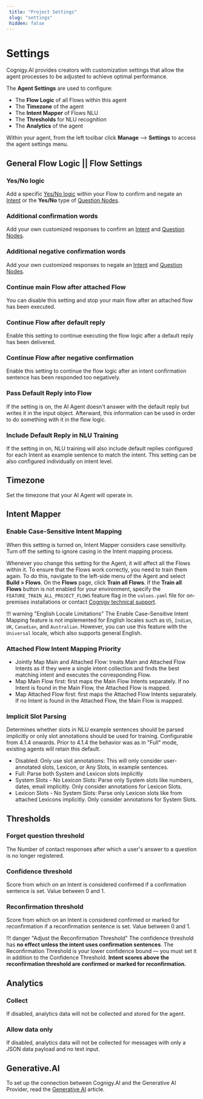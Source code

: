 ```yaml
---
 title: "Project Settings" 
 slug: "settings" 
 hidden: false 
---
```

# Settings

Cognigy.AI provides creators with customization settings that allow the agent processes to be adjusted to achieve optimal performance.

The **Agent Settings** are used to configure:

- The **Flow Logic** of all Flows within this agent
- The **Timezone** of the agent
- The **Intent Mapper** of Flows NLU
- The **Thresholds** for NLU recognition
- The **Analytics** of the agent

Within your agent, from the left toolbar click **Manage** --> **Settings** to access the agent settings menu.

## General Flow Logic || Flow Settings


### Yes/No logic

Add a specific [Yes/No logic](../../empower/nlu/intents/yes-no-intents.md) within your Flow to confirm and negate an [Intent](../../empower/nlu/intents/ml-intents.md) or the **Yes/No** type of [Question Nodes](../../build/node-reference/overview.md#question).

### Additional confirmation words

Add your own customized responses to confirm an [Intent](../../empower/nlu/intents/ml-intents.md) and [Question Nodes](../../build/node-reference/overview.md#question).

### Additional negative confirmation words 

Add your own customized responses to negate an [Intent](../../empower/nlu/intents/ml-intents.md) and [Question Nodes](../../build/node-reference/overview.md#question).

### Continue **main** Flow after attached Flow

You can disable this setting and stop your main flow after an attached flow has been executed.

### Continue Flow after default reply

Enable this setting to continue executing the flow logic after a default reply has been delivered.

### Continue Flow after negative confirmation

Enable this setting to continue the flow logic after an intent confirmation sentence has been responded too negatively.

### Pass Default Reply into Flow

If the setting is on, the AI Agent doesn't answer with the default reply but writes it in the input object. Afterward, this information can be used in order to do something with it in the flow logic. 

### Include Default Reply in NLU Training

If the setting in on, NLU training will also include default replies configured for each Intent as example sentence to match the intent. This setting can be also configured individually on intent level.

## Timezone


Set the timezone that your AI Agent will operate in.

## Intent Mapper


### Enable Case-Sensitive Intent Mapping

When this setting is turned on, Intent Mapper considers case sensitivity.
Turn off the setting to ignore casing in the Intent mapping process.

Whenever you change this setting for the Agent, it will affect all the Flows within it.
To ensure that the Flows work correctly, you need to train them again.
To do this, navigate to the left-side menu of the Agent and select **Build > Flows**.
On the **Flows** page, click **Train all Flows**.
If the **Train all Flows** button is not enabled for your environment,
specify the `FEATURE_TRAIN_ALL_PROJECT_FLOWS` feature flag in the `values.yaml` file for on-premises installations or contact [Cognigy technical support](https://docs.cognigy.com/help/get-help/).

!!! warning "English Locale Limitations"
    The Enable Case-Sensitive Intent Mapping feature is not implemented for English locales such as `US`, `Indian`, `UK`, `Canadian`, and `Australian`. However, you can use this feature with the `Universal` locale, which also supports general English.

### Attached Flow Intent Mapping Priority

- Jointly Map Main and Attached Flow: treats Main and Attached Flow Intents as if they were a single intent collection and finds the best matching intent and executes the corresponding Flow.
- Map Main Flow first: first maps the Main Flow Intents separately. If no Intent is found in the Main Flow, the Attached Flow is mapped.
- Map Attached Flow first: first maps the Attached Flow Intents separately. If no Intent is found in the Attached Flow, the Main Flow is mapped.

### Implicit Slot Parsing
Determines whether slots in NLU example sentences should be parsed implicitly or only slot annotations should be used for training. Configurable from 4.1.4 onwards. Prior to 4.1.4 the behavior was as in "Full" mode, existing agents will retain this default.

- Disabled: Only use slot annotations: This will only consider user-annotated slots, Lexicon, or Any Slots, in example sentences.
- Full: Parse both System and Lexicon slots implicitly
- System Slots - No Lexicon Slots: Parse only System slots like numbers, dates, email implicitly. Only consider annotations for Lexicon Slots.
- Lexicon Slots - No System Slots: Parse only Lexicon slots like from attached Lexicons implicitly. Only consider annotations for System Slots.

## Thresholds

### Forget question threshold

The Number of contact responses after which a user's answer to a question is no longer registered.

### Confidence threshold

Score from which on an Intent is considered confirmed if a confirmation sentence is set. Value between 0 and 1.

### Reconfirmation threshold

Score from which on an Intent is considered confirmed or marked for reconfirmation if a reconfirmation sentence is set. Value between 0 and 1.

!!! danger "Adjust the Reconfirmation Threshold"
    The confidence threshold has **no effect unless the intent uses confirmation sentences**.
    The Reconfirmation Threshold is your lower confidence bound — you must set it in addition to the Confidence Threshold. **Intent scores above the reconfirmation threshold are confirmed or marked for reconfirmation.**

## Analytics


### Collect

If disabled, analytics data will not be collected and stored for the agent.

### Allow data only

If disabled, analytics data will not be collected for messages with only a JSON data payload and no text input.

## Generative.AI

To set up the connection between Cognigy.AI and the Generative AI Provider, read the [Generative AI](../../empower/generative-ai.md#prerequisites) article.

